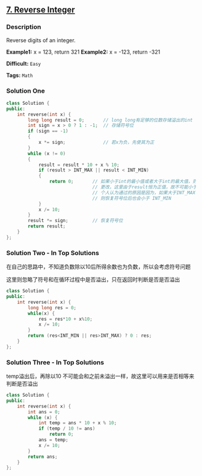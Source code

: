 ## [7. Reverse Integer](https://leetcode.com/problems/reverse-integer/#/description)

### Description

Reverse digits of an integer.

**Example1:** x = 123, return 321
**Example2:** x = -123, return -321



**Difficult:** `Easy`

**Tags:** `Math`



### Solution One

```c++
class Solution {
public:
	int reverse(int x) {
		long long result = 0;		// long long有足够的位数存储溢出的int
		int sign = x > 0 ? 1 : -1;	// 存储符号位
		if (sign == -1)
		{
			x *= sign;				// 若x为负，先使其为正
		}
		while (x != 0)
		{
			result = result * 10 + x % 10;
			if (result > INT_MAX || result < INT_MIN)
			{
				return 0;		// 如果小于int的最小值或者大于int的最大值，则表明已溢出
              					// 更改，这里由于result恒为正值，故不可能小于 INT_MIN
              					// 个人认为通过的原因是因为，如果大于INT_MAX
              					// 则恢复符号位后也会小于 INT_MIN
			}
			x /= 10;
		}
		result *= sign;			// 恢复符号位
		return result;
	}
};
```



### Solution Two - In Top Solutions

在自己的思路中，不知道负数除以10后所得余数也为负数，所以会考虑符号问题

这里则忽略了符号和在循环过程中是否溢出，只在返回时判断是否是否溢出

```c++
class Solution {
public:
    int reverse(int x) {
        long long res = 0;
        while(x) {
            res = res*10 + x%10;
            x /= 10;
        }
        return (res<INT_MIN || res>INT_MAX) ? 0 : res;
    }
};
```



### Solution Three - In Top Solutions

temp溢出后，再除以10 不可能会和之前未溢出一样，故这里可以用来是否相等来判断是否溢出

```c++
class Solution {
public:
    int reverse(int x) {
        int ans = 0;
        while (x) {
            int temp = ans * 10 + x % 10;
            if (temp / 10 != ans)
                return 0;
            ans = temp;
            x /= 10;
        }
        return ans;
    }
};
```


